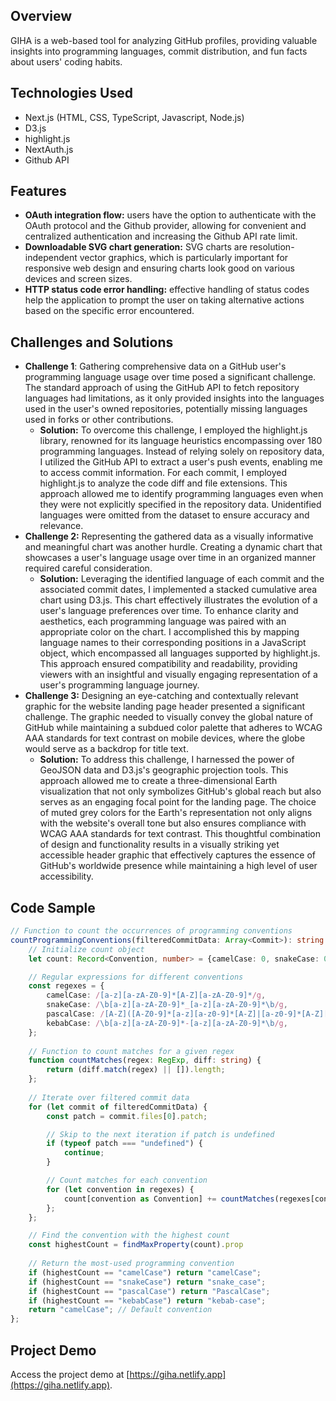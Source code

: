 ## Overview

GIHA is a web-based tool for analyzing GitHub profiles, providing valuable insights into programming languages, commit distribution, and fun facts about users' coding habits.

## Technologies Used

- Next.js (HTML, CSS, TypeScript, Javascript, Node.js)
- D3.js
- highlight.js
- NextAuth.js
- Github API

## Features

- **OAuth integration flow:** users have the option to authenticate with the OAuth protocol and the Github provider, allowing for convenient and centralized authentication and increasing the Github API rate limit.
- **Downloadable SVG chart generation:** SVG charts are resolution-independent vector graphics, which is particularly important for responsive web design and ensuring charts look good on various devices and screen sizes.
- **HTTP status code error handling:** effective handling of status codes help the application to prompt the user on taking alternative actions based on the specific error encountered.

## Challenges and Solutions

- **Challenge 1**: Gathering comprehensive data on a GitHub user's programming language usage over time posed a significant challenge. The standard approach of using the GitHub API to fetch repository languages had limitations, as it only provided insights into the languages used in the user's owned repositories, potentially missing languages used in forks or other contributions.
  - **Solution:** To overcome this challenge, I employed the highlight.js library, renowned for its language heuristics encompassing over 180 programming languages. Instead of relying solely on repository data, I utilized the GitHub API to extract a user's push events, enabling me to access commit information. For each commit, I employed highlight.js to analyze the code diff and file extensions. This approach allowed me to identify programming languages even when they were not explicitly specified in the repository data. Unidentified languages were omitted from the dataset to ensure accuracy and relevance.
- **Challenge 2:** Representing the gathered data as a visually informative and meaningful chart was another hurdle. Creating a dynamic chart that showcases a user's language usage over time in an organized manner required careful consideration.
  - **Solution:** Leveraging the identified language of each commit and the associated commit dates, I implemented a stacked cumulative area chart using D3.js. This chart effectively illustrates the evolution of a user's language preferences over time. To enhance clarity and aesthetics, each programming language was paired with an appropriate color on the chart. I accomplished this by mapping language names to their corresponding positions in a JavaScript object, which encompassed all languages supported by highlight.js. This approach ensured compatibility and readability, providing viewers with an insightful and visually engaging representation of a user's programming language journey.
- **Challenge 3:** Designing an eye-catching and contextually relevant graphic for the website landing page header presented a significant challenge. The graphic needed to visually convey the global nature of GitHub while maintaining a subdued color palette that adheres to WCAG AAA standards for text contrast on mobile devices, where the globe would serve as a backdrop for title text.
  - **Solution:** To address this challenge, I harnessed the power of GeoJSON data and D3.js's geographic projection tools. This approach allowed me to create a three-dimensional Earth visualization that not only symbolizes GitHub's global reach but also serves as an engaging focal point for the landing page. The choice of muted grey colors for the Earth's representation not only aligns with the website's overall tone but also ensures compliance with WCAG AAA standards for text contrast. This thoughtful combination of design and functionality results in a visually striking yet accessible header graphic that effectively captures the essence of GitHub's worldwide presence while maintaining a high level of user accessibility.

## Code Sample

```typescript
// Function to count the occurrences of programming conventions
countProgrammingConventions(filteredCommitData: Array<Commit>): string {
    // Initialize count object
    let count: Record<Convention, number> = {camelCase: 0, snakeCase: 0, pascalCase: 0, kebabCase: 0};

    // Regular expressions for different conventions
    const regexes = {
        camelCase: /[a-z][a-zA-Z0-9]*[A-Z][a-zA-Z0-9]*/g,
        snakeCase: /\b[a-z][a-zA-Z0-9]*_[a-z][a-zA-Z0-9]*\b/g,
        pascalCase: /[A-Z]([A-Z0-9]*[a-z][a-z0-9]*[A-Z]|[a-z0-9]*[A-Z][A-Z0-9]*[a-z])[A-Za-z0-9]*/g,
        kebabCase: /\b[a-z][a-zA-Z0-9]*-[a-z][a-zA-Z0-9]*\b/g,
    };
        
    // Function to count matches for a given regex
    function countMatches(regex: RegExp, diff: string) {
        return (diff.match(regex) || []).length;
    };
        
    // Iterate over filtered commit data
    for (let commit of filteredCommitData) {
        const patch = commit.files[0].patch;

        // Skip to the next iteration if patch is undefined
        if (typeof patch === "undefined") {
            continue;
        }

        // Count matches for each convention
        for (let convention in regexes) {
            count[convention as Convention] += countMatches(regexes[convention as Convention], patch);
        };
    };

    // Find the convention with the highest count
    const highestCount = findMaxProperty(count).prop
        
    // Return the most-used programming convention
    if (highestCount == "camelCase") return "camelCase";
    if (highestCount == "snakeCase") return "snake_case";
    if (highestCount == "pascalCase") return "PascalCase";
    if (highestCount == "kebabCase") return "kebab-case";
    return "camelCase"; // Default convention
};
```

## Project Demo

Access the project demo at [https://giha.netlify.app](https://giha.netlify.app).
